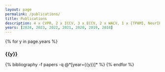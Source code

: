 ```yaml
---
layout: page
permalink: /publications/
title: Publications
description: 4 x CVPR, 2 x ICCV, 3 x ECCV, 2 x WACV, 1 x {TPAMI, NeurIPS, AAAI, IJCAI, BMVC, IROS}
years: [2024, 2023, 2022, 2021, 2020, 2019, 2018]
---
```


{% for y in page.years %}
  <h3 class="year">{{y}}</h3>
  {% bibliography -f papers -q @*[year={{y}}]* %}
{% endfor %}
